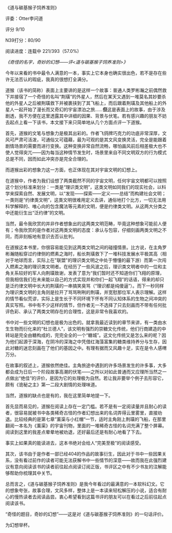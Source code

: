 《道与碳基猴子饲养准则》 

评委：Otter李问道

评分 9/10

N39打分：80/90

阅读进度：连载中  221/393（57.0%)



*《奇怪的名字，奇妙的幻想——评<道与碳基猴子饲养准则>》*

今年以来看的书中最令人满意的一本，事实上它本身也确实很出色，若不是存在些许无法否认的瑕疵，我真的很想打全满分。



道猴（该书的简称）表面上主要讲的是这样一个故事：普通人类罗彬瀚之前偶然救下并接宿了一个奇怪的名叫“荆璜”的外星人，然后在某天又遇到一堆莫名其妙要杀他的外星人之后被荆璜救下并被裹挟到了其飞船上，而后跟着荆璜及其他船上的外星人一起开始了漫长而又奇幻的宇宙漂泊之旅......**但**这是表面上的故事，由于涉及剧透，我不方便在这里透露其中详细的因果、背景与伏笔。若有感兴趣的朋友不妨去起点上看一下该书，本文接下来只简单地从几个方面点评一下道猴。



首先，道猴的文笔与想象力是极其出彩的。作者飞鸽牌巧克力的功底非常深厚，文风可严肃可活泼，可通俗又可蕴藉，最为可观的是其文风变换灵活，完全是能跟着剧情场景的需要而进行变换。这种变换非常自然流畅，哪怕画风前后相差极大也不使人觉得突兀——因为每当这种情节发生时，场景里来自不同文明双方的行为模式总是不同，因而如此冲突亦是完全合理的。

而道猴出彩的想象力这一方面，也正体现在其对宇宙文明的幻想上。

在道猴中，作者为我们设想了两类截然不同的宇宙文明，任何宇宙文明都可以按照这个划分标准来划分：一类是“理识类文明”，这类文明如同我们的现实社会，以科学来探索自然、发展文明，以“发现——探索——定义——总结”而构建社会文明；一类则是“约律类文明”，这类文明很难用定义去讲，通俗地打个比方，一切无法用科学解释的、唯心向的包含魔法等元素的文明，便是约律类文明。从这两大分类之中还能衍生出“泛约律”的文明。

当然，最令我欣赏的并非作者想象出的这两类文明范畴，毕竟这种想象可能前人便有；令我欣赏的是作者对这两类文明的态度：承认与包容，仔细刻画两类文明之不同，而非刻板地有意识去否认批判。

在道猴这本书里，你很容易能见到这两类文明之间的碰撞情景。比方说，在主角罗彬瀚随船穿过约律侧的燃素之海时，船长荆璜救下了一堆科技发展水平极其高（相对于地球而言，实际上在"联盟"的理识类文明之中处于懵懂的最下游）而第一次闯入燃素之海的理识类文明者。在经历了一些风波之后，理识类文明者中的一位和主角关系较好的军人向荆璜致谢，发表了意为“我们暂时还不知道你们飞翔的原理，但我相信我们在未来能以自己的方式实现并和你们一起飞翔”的话语，得来的却只是泛约律文明中长大的荆璜的一串搞笑臭骂（“理识都是纯傻逼”）。而下一秒同样为理识类文明的主角则是拉开了骂骂咧咧的荆璜，并宽慰那位军人表示理解。这样的情节看似荒谬，实际上是生长于不同环境下怀有不同认知体系的生物之间冲突的真实写照。书中有不少这样的情节，但作者无一不选择了只去刻画而不带有任何批评色彩、承认了两类文明存在的合理性，这是非常令我喜欢的。

书中对一些文明的幻想也是极为出色的。就拿我最近读到的章节来讲，有一类由水生生物而衍化来的“杜兰德人”，该文明有强烈的崇糖文化传统，他们行商建造的中转站是完全由糖构成的，完完全全的一个“糖城”。这文化传统又是怎么来的呢？因为他们起源于深海，在阴冷的深海之中凭借红海藻富集的糖类维持养分与生存，因此对糖的迷恋刻画在了他们的基因之中。有理有据而又风趣十足，实在是令人感喟万分。

在故事的叙述上，道猴依然绝佳。主角旅途中遇到的许多场景发生的许多事，大多都会成为日后一个阶段故事高潮的伏笔——之所以对如此普通而又应理所当然之一点做出“绝佳”的评价，是因为它的处理极为自然。若让我非要举个例子去形容它，颇有《诡秘之主》第一二段大剧情的处理味道。



当然，道猴的缺点也是有的，我在这里简单地提一下。

首先显而易见的，道猴在阅读上存在一定门槛。若不是有一定阅读量并且耐心的读者，很容易就被书中各类稀奇古怪的作者幻想出来的名词弄得云里雾里，直接劝退。比较经典的是第七章”薰渠与小红帽“一节，适时主角刚上荆璜的飞船，在那里翻阅一本名为《薰渠》的宇宙刊物，里面的一堆稀奇古怪的名词充满了整个屏幕。阅读到这里的我差点晕晕地被劝退，还好最后还是有耐心地看了下去。

事实上如果真的能读进去，这本书绝对会给人“完美至极”的阅读感受。

其次，该书由于是作者一部已经404的作品的故事衍生，因此对于书中一些因果关系，没有看过前作的读者可能无法获解书中一些情节的深意——故而我在此强烈建议有意向阅读该书的读者前往起点阅读订阅正版，书评区之中有不少书友的注解能够帮助你梳理其中关节。



总而言之，《道与碳基猴子饲养准则》是我今年看过的最满意的一本软科幻文。它的想象夸张，故事合理，文风多样，整体上是一本读来轻松解压的小说，适合有耐心的慢热读者去阅读品尝。衷心希望看到这篇书评的朋友可以在看过之后前往起点阅读该书。



“奇怪的题目，奇妙的幻想”——这是对《道与碳基猴子饲养准则》的一句话评价。



为幻想举杯。





